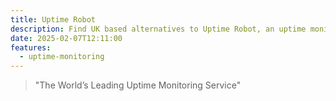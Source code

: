 ```yaml
---
title: Uptime Robot
description: Find UK based alternatives to Uptime Robot, an uptime monitoring service
date: 2025-02-07T12:11:00
features:
  - uptime-monitoring
---
```

> "The World’s Leading Uptime Monitoring Service"
